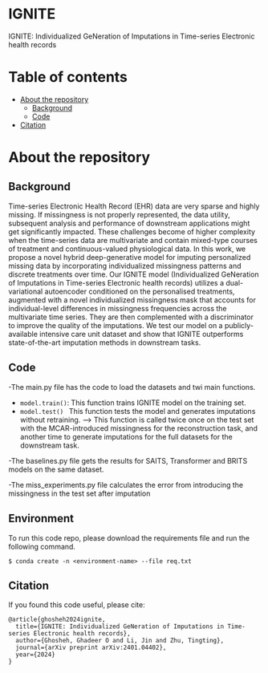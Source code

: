 # IGNITE
IGNITE: Individualized GeNeration of Imputations in Time-series Electronic health records

Table of contents
=================

<!--ts-->
   * [About the repository](#About-the-repository)
      * [Background](#Background)
      * [Code](#Code)
   * [Citation](#Citation)
   
<!--te-->

About the repository
============
## Background
 
Time-series Electronic Health Record (EHR) data are very sparse and highly missing. If missingness is not properly represented, the data utility, subsequent analysis and performance of downstream applications might get significantly impacted. These challenges become of higher complexity when the time-series data are multivariate and contain mixed-type courses of treatment and continuous-valued physiological data.
In this work, we propose a novel hybrid deep-generative model for imputing personalized missing data by incorporating individualized missingness patterns and discrete treatments over time. Our IGNITE model (Individualized GeNeration of Imputations in Time-series Electronic health records) utilizes a dual-variational autoencoder conditioned on the personalised treatments, augmented with a novel individualized missingness mask that accounts for individual-level differences in missingness frequencies across the multivariate time series. They are then complemented with a discriminator to improve the quality of the imputations. We test our model on a publicly-available intensive care unit dataset and show that IGNITE outperforms state-of-the-art imputation methods in downstream tasks.

## Code 

-The main.py file has the code to load the datasets and twi main functions.
* ```model.train()```: This function trains IGNITE model on the training set.
* ```model.test() ```  This function tests the model and generates imputations without retraining.
--> This function is called twice once on the test set with the MCAR-introduced missingness for the reconstruction task, and another time to generate imputations for the full datasets for the downstream task.


-The baselines.py file gets the results for SAITS, Transformer and BRITS models on the same dataset.

-The miss_experiments.py file calculates the error from introducing the missingness in the test set after imputation

## Environment

To run this code repo, please download the requirements file and run the following command.
```
$ conda create -n <environment-name> --file req.txt
```

## Citation


If you found this code useful, please cite: 
```
@article{ghosheh2024ignite,
  title={IGNITE: Individualized GeNeration of Imputations in Time-series Electronic health records},
  author={Ghosheh, Ghadeer O and Li, Jin and Zhu, Tingting},
  journal={arXiv preprint arXiv:2401.04402},
  year={2024}
}
```
